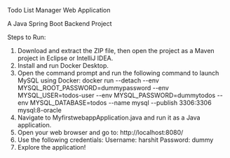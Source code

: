Todo List Manager Web Application

A Java Spring Boot Backend Project

Steps to Run:
1) Download and extract the ZIP file, then open the project as a Maven project in Eclipse or IntelliJ IDEA.
2) Install and run Docker Desktop.
3) Open the command prompt and run the following command to launch MySQL using Docker:
   docker run --detach --env MYSQL_ROOT_PASSWORD=dummypassword --env MYSQL_USER=todos-user --env MYSQL_PASSWORD=dummytodos --env MYSQL_DATABASE=todos --name mysql --publish 3306:3306 mysql:8-oracle
4) Navigate to MyfirstwebappApplication.java and run it as a Java application.
5) Open your web browser and go to: http://localhost:8080/
6) Use the following credentials:
   Username: harshit
   Password: dummy
7) Explore the application!

   

